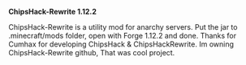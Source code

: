 **ChipsHack-Rewrite 1.12.2**

ChipsHack-Rewrite is a utility mod for anarchy servers. Put the jar to .minecraft/mods folder, open with Forge 1.12.2 and done. Thanks for Cumhax for developing ChipsHack & ChipsHackRewrite. Im owning ChipsHack-Rewrite github, That was cool project.
